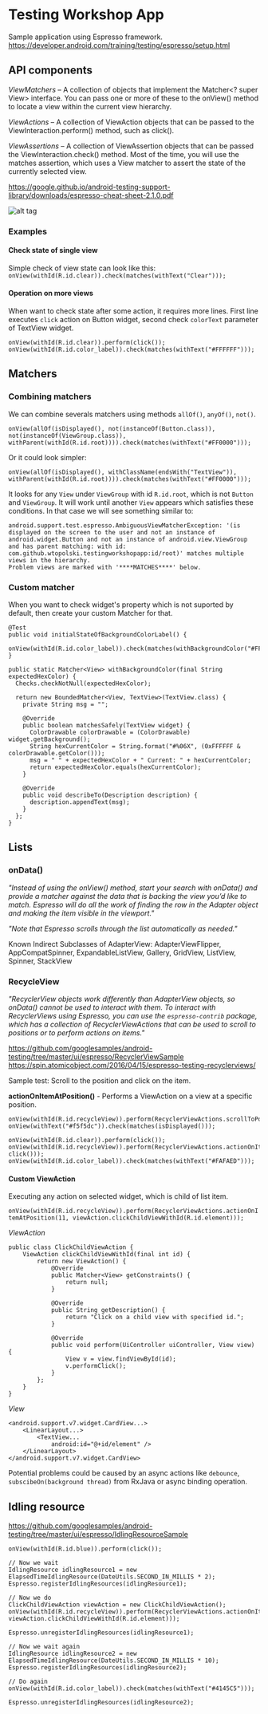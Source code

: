 # Testing Workshop App
Sample application using Espresso framework.
https://developer.android.com/training/testing/espresso/setup.html

## API components

*ViewMatchers* – A collection of objects that implement the Matcher<? super View> interface. You can pass one or more of these to the onView() method to locate a view within the current view hierarchy.

*ViewActions* – A collection of ViewAction objects that can be passed to the ViewInteraction.perform() method, such as click().

*ViewAssertions* – A collection of ViewAssertion objects that can be passed the ViewInteraction.check() method. Most of the time, you will use the matches assertion, which uses a View matcher to assert the state of the currently selected view.

https://google.github.io/android-testing-support-library/downloads/espresso-cheat-sheet-2.1.0.pdf

![alt tag](https://github.com/wtopolski/testing-workshop-app/blob/master/docs/screen1.png)

### Examples

#### Check state of single view
Simple check of view state can look like this: `onView(withId(R.id.clear)).check(matches(withText("Clear")));`

#### Operation on more views
When want to check state after some action, it requires more lines. First line executes `click` action on Button widget, second check `colorText` parameter of TextView widget.
```
onView(withId(R.id.clear)).perform(click());
onView(withId(R.id.color_label)).check(matches(withText("#FFFFFF")));
```

## Matchers

### Combining matchers
We can combine severals matchers using methods `allOf()`, `anyOf()`, `not()`.

`onView(allOf(isDisplayed(), not(instanceOf(Button.class)), not(instanceOf(ViewGroup.class)), withParent(withId(R.id.root)))).check(matches(withText("#FF0000")));`

Or it could look simpler: 

`onView(allOf(isDisplayed(), withClassName(endsWith("TextView")), withParent(withId(R.id.root)))).check(matches(withText("#FF0000")));`

It looks for any `View` under `ViewGroup` with id `R.id.root`, which is not `Button` and `ViewGroup`. It will work until another `View` appears which satisfies these conditions. In that case we will see something similar to:
~~~
android.support.test.espresso.AmbiguousViewMatcherException: '(is displayed on the screen to the user and not an instance of android.widget.Button and not an instance of android.view.ViewGroup and has parent matching: with id: com.github.wtopolski.testingworkshopapp:id/root)' matches multiple views in the hierarchy.
Problem views are marked with '****MATCHES****' below.
~~~

### Custom matcher
When you want to check widget's property which is not suported by default, then create your custom Matcher for that.

```
@Test
public void initialStateOfBackgroundColorLabel() {
  onView(withId(R.id.color_label)).check(matches(withBackgroundColor("#FFFFFF")));
}

public static Matcher<View> withBackgroundColor(final String expectedHexColor) {
  Checks.checkNotNull(expectedHexColor);

  return new BoundedMatcher<View, TextView>(TextView.class) {
    private String msg = "";

    @Override
    public boolean matchesSafely(TextView widget) {
      ColorDrawable colorDrawable = (ColorDrawable) widget.getBackground();
      String hexCurrentColor = String.format("#%06X", (0xFFFFFF & colorDrawable.getColor()));
      msg = " " + expectedHexColor + " Current: " + hexCurrentColor;
      return expectedHexColor.equals(hexCurrentColor);
    }

    @Override
    public void describeTo(Description description) {
      description.appendText(msg);
    }
  };
}
```

## Lists

### onData()
*"Instead of using the onView() method, start your search with onData() and provide a matcher against the data that is backing the view you’d like to match. Espresso will do all the work of finding the row in the Adapter object and making the item visible in the viewport."*

*"Note that Espresso scrolls through the list automatically as needed."*

Known Indirect Subclasses of AdapterView: AdapterViewFlipper, AppCompatSpinner, ExpandableListView, Gallery, GridView, ListView, Spinner, StackView

### RecycleView
*"RecyclerView objects work differently than AdapterView objects, so onData() cannot be used to interact with them. To interact with RecyclerViews using Espresso, you can use the `espresso-contrib` package, which has a collection of RecyclerViewActions that can be used to scroll to positions or to perform actions on items."*

https://github.com/googlesamples/android-testing/tree/master/ui/espresso/RecyclerViewSample
https://spin.atomicobject.com/2016/04/15/espresso-testing-recyclerviews/

Sample test: Scroll to the position and click on the item.

**actionOnItemAtPosition()** - Performs a ViewAction on a view at a specific position.

```
onView(withId(R.id.recycleView)).perform(RecyclerViewActions.scrollToPosition(12));
onView(withText("#f5f5dc")).check(matches(isDisplayed()));

onView(withId(R.id.clear)).perform(click());
onView(withId(R.id.recycleView)).perform(RecyclerViewActions.actionOnItemAtPosition(12, click()));
onView(withId(R.id.color_label)).check(matches(withText("#FAFAED")));
```

#### Custom ViewAction
Executing any action on selected widget, which is child of list item.

`onView(withId(R.id.recycleView)).perform(RecyclerViewActions.actionOnItemAtPosition(11, viewAction.clickChildViewWithId(R.id.element)));`

*ViewAction*
```
public class ClickChildViewAction {
    ViewAction clickChildViewWithId(final int id) {
        return new ViewAction() {
            @Override
            public Matcher<View> getConstraints() {
                return null;
            }

            @Override
            public String getDescription() {
                return "Click on a child view with specified id.";
            }

            @Override
            public void perform(UiController uiController, View view) {
                View v = view.findViewById(id);
                v.performClick();
            }
        };
    }
}
```

*View*
```
<android.support.v7.widget.CardView...>
    <LinearLayout...>
        <TextView...
            android:id="@+id/element" />
    </LinearLayout>
</android.support.v7.widget.CardView>
```

Potential problems could be caused by an async actions like `debounce`, `subscibeOn(background thread)` from RxJava or async binding operation.

## Idling resource 

https://github.com/googlesamples/android-testing/tree/master/ui/espresso/IdlingResourceSample

```
onView(withId(R.id.blue)).perform(click());

// Now we wait
IdlingResource idlingResource1 = new ElapsedTimeIdlingResource(DateUtils.SECOND_IN_MILLIS * 2);
Espresso.registerIdlingResources(idlingResource1);

// Now we do
ClickChildViewAction viewAction = new ClickChildViewAction();
onView(withId(R.id.recycleView)).perform(RecyclerViewActions.actionOnItemAtPosition(11, viewAction.clickChildViewWithId(R.id.element)));

Espresso.unregisterIdlingResources(idlingResource1);

// Now we wait again
IdlingResource idlingResource2 = new ElapsedTimeIdlingResource(DateUtils.SECOND_IN_MILLIS * 10);
Espresso.registerIdlingResources(idlingResource2);

// Do again
onView(withId(R.id.color_label)).check(matches(withText("#4145C5")));

Espresso.unregisterIdlingResources(idlingResource2);
```
